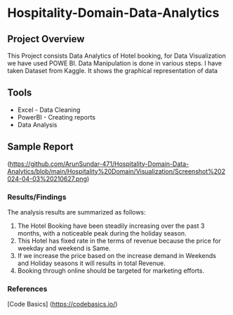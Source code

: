# Hospitality-Domain-Data-Analytics

## Project Overview
This Project consists Data Analytics of Hotel booking, for Data Visualization we have used POWE BI. Data Manipulation is done in various steps. I have taken Dataset from Kaggle. It shows the  graphical representation of data


## Tools
- Excel   - Data Cleaning 
- PowerBI - Creating reports
- Data Analysis

## Sample Report
(https://github.com/ArunSundar-471/Hospitality-Domain-Data-Analytics/blob/main/Hospitality%20Domain/Visualization/Screenshot%202024-04-03%20210627.png)


### Results/Findings
The analysis results are summarized as follows:
1. The Hotel Booking have been steadily increasing over the past 3 months, with a noticeable peak during the holiday season.
2. This Hotel has fixed rate in the terms of revenue because the price for weekday and weekend is Same.
3. If we increase the price based on the increase demand in Weekends and Holiday seasons it will results in total Revenue.
4. Booking  through online should be targeted for marketing efforts.
   

 ### References
 [Code Basics] (https://codebasics.io/) 
